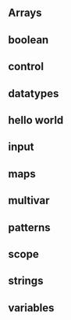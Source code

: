 ## Arrays
## boolean
## control
## datatypes
## hello world
## input 
## maps
## multivar
## patterns
## scope
## strings
## variables

